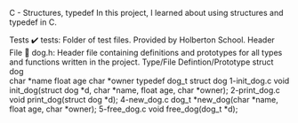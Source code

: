 C - Structures, typedef
In this project, I learned about using structures and typedef in C.

Tests ✔️
tests: Folder of test files. Provided by Holberton School.
Header File 📁
dog.h: Header file containing definitions and prototypes for all types and functions written in the project.
Type/File	Defintion/Prototype
struct dog	
char *name
float age
char *owner
typedef dog_t	struct dog
1-init_dog.c	void init_dog(struct dog *d, char *name, float age, char *owner);
2-print_dog.c	void print_dog(struct dog *d);
4-new_dog.c	dog_t *new_dog(char *name, float age, char *owner);
5-free_dog.c	void free_dog(dog_t *d);
